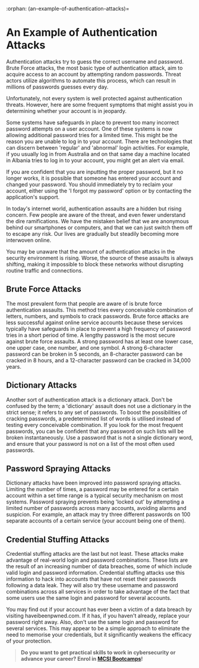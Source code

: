 :orphan:
(an-example-of-authentication-attacks)=
# An Example of Authentication Attacks


Authentication attacks try to guess the correct username and password. Brute Force attacks, the most basic type of authentication attack, aim to acquire access to an account by attempting random passwords. Threat actors utilize algorithms to automate this process, which can result in millions of passwords guesses every day.

Unfortunately, not every system is well protected against authentication threats. However, here are some frequent symptoms that might assist you in determining whether your account is in jeopardy.

Some systems have safeguards in place to prevent too many incorrect password attempts on a user account. One of these systems is now allowing additional password tries for a limited time. This might be the reason you are unable to log in to your account. There are technologies that can discern between 'regular' and 'abnormal' login activities. For example, if you usually log in from Australia and on that same day a machine located in Albania tries to log in to your account, you might get an alert via email.

If you are confident that you are inputting the proper password, but it no longer works, it is possible that someone has entered your account and changed your password. You should immediately try to reclaim your account, either using the 'I forgot my password' option or by contacting the application's support.

In today's internet world, authentication assaults are a hidden but rising concern. Few people are aware of the threat, and even fewer understand the dire ramifications. We have the mistaken belief that we are anonymous behind our smartphones or computers, and that we can just switch them off to escape any risk. Our lives are gradually but steadily becoming more interwoven online.

You may be unaware that the amount of authentication attacks in the security environment is rising. Worse, the source of these assaults is always shifting, making it impossible to block these networks without disrupting routine traffic and connections.

## Brute Force Attacks

The most prevalent form that people are aware of is brute force authentication assaults. This method tries every conceivable combination of letters, numbers, and symbols to crack passwords. Brute force attacks are less successful against online service accounts because these services typically have safeguards in place to prevent a high frequency of password tries in a short period of time. A lengthy password is the most secure against brute force assaults. A strong password has at least one lower case, one upper case, one number, and one symbol. A strong 6-character password can be broken in 5 seconds, an 8-character password can be cracked in 8 hours, and a 12-character password can be cracked in 34,000 years.

## Dictionary Attacks

Another sort of authentication attack is a dictionary attack. Don't be confused by the term; a 'dictionary' assault does not use a dictionary in the strict sense; it refers to any set of passwords. To boost the possibilities of cracking passwords, a predetermined list of words is utilised instead of testing every conceivable combination. If you look for the most frequent passwords, you can be confident that any password on such lists will be broken instantaneously. Use a password that is not a single dictionary word, and ensure that your password is not on a list of the most often used passwords.

## Password Spraying Attacks

Dictionary attacks have been improved into password spraying attacks. Limiting the number of times, a password may be entered for a certain account within a set time range is a typical security mechanism on most systems. Password spraying prevents being 'locked out' by attempting a limited number of passwords across many accounts, avoiding alarms and suspicion. For example, an attack may try three different passwords on 100 separate accounts of a certain service (your account being one of them).

## Credential Stuffing Attacks

Credential stuffing attacks are the last but not least. These attacks make advantage of real-world login and password combinations. These lists are the result of an increasing number of data breaches, some of which include valid login and password information. Credential stuffing attacks use this information to hack into accounts that have not reset their passwords following a data leak. They will also try these username and password combinations across all services in order to take advantage of the fact that some users use the same login and password for several accounts.

You may find out if your account has ever been a victim of a data breach by visiting haveibeenpwned.com. If it has, if you haven't already, replace your password right away. Also, don't use the same login and password for several services. This may appear to be a simple approach to eliminate the need to memorise your credentials, but it significantly weakens the efficacy of your protection.

> **Do you want to get practical skills to work in cybersecurity or advance your career? Enrol in [MCSI Bootcamps](https://www.mosse-institute.com/bootcamps.html)!**